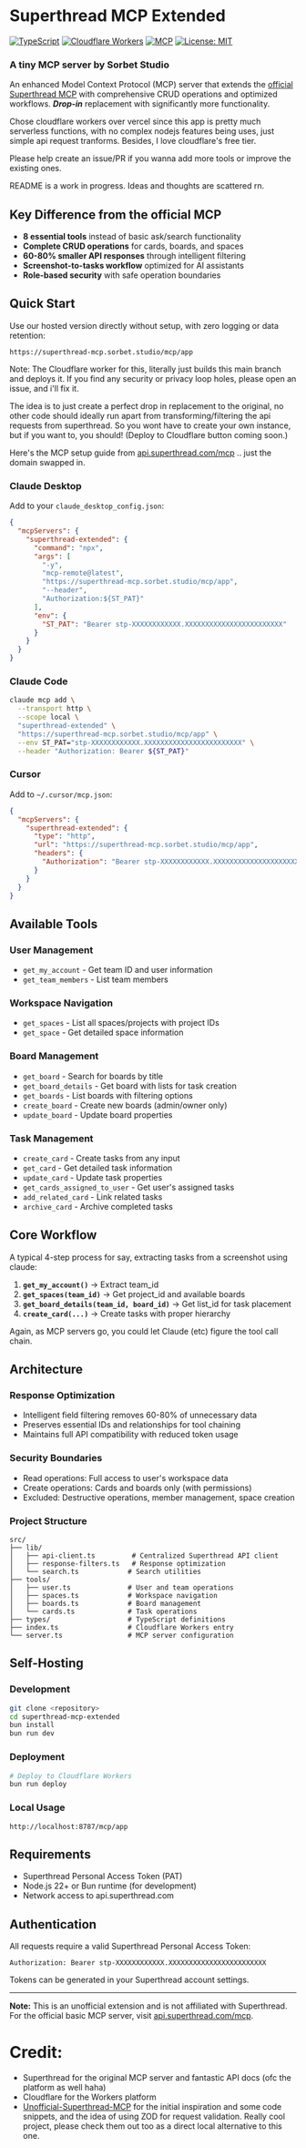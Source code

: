 # Superthread MCP Extended

[![TypeScript](https://img.shields.io/badge/TypeScript-007ACC?style=flat-square&logo=typescript&logoColor=white)](https://www.typescriptlang.org/)
[![Cloudflare Workers](https://img.shields.io/badge/Cloudflare-Workers-F38020?style=flat-square&logo=cloudflare&logoColor=white)](https://workers.cloudflare.com/)
[![MCP](https://img.shields.io/badge/Model_Context_Protocol-Compatible-blue?style=flat-square)](https://modelcontextprotocol.io/)
[![License: MIT](https://img.shields.io/badge/License-MIT-yellow.svg?style=flat-square)](https://opensource.org/licenses/MIT)

### A tiny MCP server by Sorbet Studio


An enhanced Model Context Protocol (MCP) server that extends the [official Superthread MCP](https://api.superthread.com/mcp) with comprehensive CRUD operations and optimized workflows. _**Drop-in**_ replacement with significantly more functionality.

Chose cloudflare workers over vercel since this app is pretty much serverless functions, with no complex nodejs features being uses, just simple api request tranforms. Besides, I love cloudflare's free tier. 

Please help create an issue/PR if you wanna add more tools or improve the existing ones. 

README is a work in progress. Ideas and thoughts are scattered rn.

## Key Difference from the official MCP

- **8 essential tools** instead of basic ask/search functionality
- **Complete CRUD operations** for cards, boards, and spaces
- **60-80% smaller API responses** through intelligent filtering
- **Screenshot-to-tasks workflow** optimized for AI assistants
- **Role-based security** with safe operation boundaries

## Quick Start

Use our hosted version directly without setup, with zero logging or data retention:

```
https://superthread-mcp.sorbet.studio/mcp/app
```

Note: The Cloudflare worker for this, literally just builds this main branch and deploys it. If you find any security or privacy loop holes, please open an issue, and i'll fix it. 

The idea is to just create a perfect drop in replacement to the original, no other code should ideally run apart from transforming/filtering the api requests from superthread. So you wont have to create your own instance, but if you want to, you should! (Deploy to Cloudflare button coming soon.)

Here's the MCP setup guide from [api.superthread.com/mcp](https://api.superthread.com/mcp) .. just the domain swapped in.

### Claude Desktop

Add to your `claude_desktop_config.json`:

```json
{
  "mcpServers": {
    "superthread-extended": {
      "command": "npx",
      "args": [
        "-y",
        "mcp-remote@latest",
        "https://superthread-mcp.sorbet.studio/mcp/app",
        "--header",
        "Authorization:${ST_PAT}"
      ],
      "env": {
        "ST_PAT": "Bearer stp-XXXXXXXXXXXX.XXXXXXXXXXXXXXXXXXXXXXXX"
      }
    }
  }
}
```

### Claude Code

```bash
claude mcp add \
  --transport http \
  --scope local \
  "superthread-extended" \
  "https://superthread-mcp.sorbet.studio/mcp/app" \
  --env ST_PAT="stp-XXXXXXXXXXXX.XXXXXXXXXXXXXXXXXXXXXXXX" \
  --header "Authorization: Bearer ${ST_PAT}"
```

### Cursor

Add to `~/.cursor/mcp.json`:

```json
{
  "mcpServers": {
    "superthread-extended": {
      "type": "http",
      "url": "https://superthread-mcp.sorbet.studio/mcp/app",
      "headers": {
        "Authorization": "Bearer stp-XXXXXXXXXXXX.XXXXXXXXXXXXXXXXXXXXXXXX"
      }
    }
  }
}
```

## Available Tools

### User Management

- `get_my_account` - Get team ID and user information
- `get_team_members` - List team members

### Workspace Navigation

- `get_spaces` - List all spaces/projects with project IDs
- `get_space` - Get detailed space information

### Board Management

- `get_board` - Search for boards by title
- `get_board_details` - Get board with lists for task creation
- `get_boards` - List boards with filtering options
- `create_board` - Create new boards (admin/owner only)
- `update_board` - Update board properties

### Task Management

- `create_card` - Create tasks from any input
- `get_card` - Get detailed task information
- `update_card` - Update task properties
- `get_cards_assigned_to_user` - Get user's assigned tasks
- `add_related_card` - Link related tasks
- `archive_card` - Archive completed tasks

## Core Workflow

A typical 4-step process for say, extracting tasks from a screenshot using claude:

1. **`get_my_account()`** → Extract team_id
2. **`get_spaces(team_id)`** → Get project_id and available boards
3. **`get_board_details(team_id, board_id)`** → Get list_id for task placement
4. **`create_card(...)`** → Create tasks with proper hierarchy

Again, as MCP servers go, you could let Claude (etc) figure the tool call chain.

## Architecture

### Response Optimization

- Intelligent field filtering removes 60-80% of unnecessary data
- Preserves essential IDs and relationships for tool chaining
- Maintains full API compatibility with reduced token usage

### Security Boundaries

- Read operations: Full access to user's workspace data
- Create operations: Cards and boards only (with permissions)
- Excluded: Destructive operations, member management, space creation

### Project Structure

```
src/
├── lib/
│   ├── api-client.ts         # Centralized Superthread API client
│   ├── response-filters.ts   # Response optimization
│   └── search.ts            # Search utilities
├── tools/
│   ├── user.ts              # User and team operations
│   ├── spaces.ts            # Workspace navigation
│   ├── boards.ts            # Board management
│   └── cards.ts             # Task operations
├── types/                   # TypeScript definitions
├── index.ts                 # Cloudflare Workers entry
└── server.ts                # MCP server configuration
```

## Self-Hosting

### Development

```bash
git clone <repository>
cd superthread-mcp-extended
bun install
bun run dev
```

### Deployment

```bash
# Deploy to Cloudflare Workers
bun run deploy
```

### Local Usage

```
http://localhost:8787/mcp/app
```

## Requirements

- Superthread Personal Access Token (PAT)
- Node.js 22+ or Bun runtime (for development)
- Network access to api.superthread.com

## Authentication

All requests require a valid Superthread Personal Access Token:

```
Authorization: Bearer stp-XXXXXXXXXXXX.XXXXXXXXXXXXXXXXXXXXXXXX
```

Tokens can be generated in your Superthread account settings.

---

**Note:** This is an unofficial extension and is not affiliated with Superthread. For the official basic MCP server, visit [api.superthread.com/mcp](https://api.superthread.com/mcp).


# Credit:

- Superthread for the original MCP server and fantastic API docs (ofc the platform as well haha)
- Cloudflare for the Workers platform
- [Unofficial-Superthread-MCP](https://github.com/tdwells90/Unofficial-Superthread-MCP) for the initial inspiration and some code snippets, and the idea of using ZOD for request validation. Really cool project, please check them out too as a direct local alternative to this one.